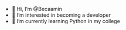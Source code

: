 - 👋 Hi, I’m @Becaamin
- 👀 I’m interested in becoming a developer 
- 🌱 I’m currently learning Python in my college

<!---
Becaamin/Becaamin is a ✨ special ✨ repository because its `README.md` (this file) appears on your GitHub profile.
You can click the Preview link to take a look at your changes.
--->
